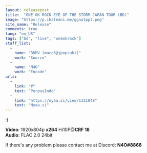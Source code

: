 ```yaml
---
layout: releasepost
title:  "ONE OK ROCK EYE OF THE STORM JAPAN TOUR (BD)"
image: "https://p.ihateani.me/ggnotppl.png"
site_name: "Release"
comments: true
lang: "en_US"
tags: ["bd", "live", "oneokrock"]
staff_list:
  - 
    name: "BDMV (mucc6@jpopsuki)"
    work: "Source"
  - 
    name: "N4O"
    work: "Encode"
urls:
  - 
    link: "#"
    text: "PerpusIndo"
  - 
    link: "https://nyaa.si/view/1321048"
    text: "Nyaa.si"
---
```

:)

**Video**: 1920x804p **x264** Hi10P@**CRF 18**<br>
**Audio**: FLAC 2.0 24bit<br>

If there's any problem please contact me at Discord: **N4O#8868**